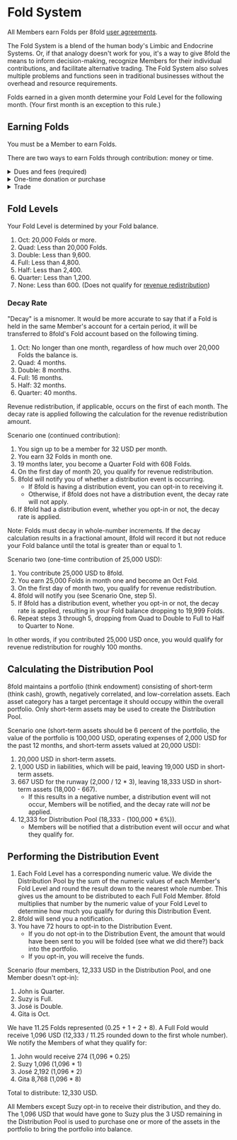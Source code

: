 # Fold System

All Members earn Folds per 8fold [user agreements](/legal/user-agreements).

The Fold System is a blend of the human body's Limbic and Endocrine Systems. Or, if that analogy doesn't work for you, it's a way to give 8fold the means to inform decision-making, recognize Members for their individual contributions, and facilitate alternative trading. The Fold System also solves multiple problems and functions seen in traditional businesses without the overhead and resource requirements.

Folds earned in a given month determine your Fold Level for the following month. (Your first month is an exception to this rule.)

## Earning Folds

You must be a Member to earn Folds.

There are two ways to earn Folds through contribution: money or time.

<details>
<summary>Dues and fees (required)</summary>

[Sign up for a "Membership" tier](https://opencollective.com/8fold/contribute). Every dollar spent earns you one Fold.

Note: Money given directly to a Practitioner, another member, or for non-8fold Services does not earn you Folds.

Scenario:

1. You sign up for the Friend tier.
2. You are charged 16 [.United States Dollars](USD) (Plus any fees, taxes, and tips to the processing platform).
3. You earn 16 Folds.

</details>

<details>
<summary>One-time donation or purchase</summary>

A one-time monetary contribution to 8fold is made, one Fold earned per dollar spent.

Scenario one (donation):

1. As a Member, you make a one-time donation of 50 USD.
2. You are charged 50 USD.
3. You earn 50 Folds.

Scenario two (purchase):

1. You spend 100 USD with a Practitioner who uses 8fold infrastructure to facilitate the transaction.
2. 8fold receives 100 USD from you, less any processing fees, to be used in accordance with 8fold [bookkeeping and investment procedures](/operations/financial/).
2. The *Practitioner* earns 100 Folds and may invoice 8fold up to 90 USD for your purchase.

</details>

<details>
<summary>Trade</summary>

You provide a product or service to another Member. Instead of monetary payment, you both agree to trade Folds.

Example:

1. Member A needs design work done.
2. Member A offers Member B 100 Folds instead of monetary payment, and Member B agrees.
3. Member A transfers 100 Folds to Member B and receives the completed work.
4. Member B's Fold balance increases by 100 Folds.
5. No cash or cash equivalents have exchanged hands.

</details>

## Fold Levels

Your Fold Level is determined by your Fold balance.

1. Oct: 20,000 Folds or more.
2. Quad: Less than 20,000 Folds.
3. Double: Less than 9,600.
4. Full: Less than 4,800.
5. Half: Less than 2,400.
6. Quarter: Less than 1,200.
7. None: Less than 600. (Does not qualify for [revenue redistribution](/legal/#revenue-redistribution-policy))

### Decay Rate

"Decay" is a misnomer. It would be more accurate to say that if a Fold is held in the same Member's account for a certain period, it will be transferred to 8fold's Fold account based on the following timing.

1. Oct: No longer than one month, regardless of how much over 20,000 Folds the balance is.
2. Quad: 4 months.
3. Double: 8 months.
4. Full: 16 months.
5. Half: 32 months.
6. Quarter: 40 months.

Revenue redistribution, if applicable, occurs on the first of each month. The decay rate is applied following the calculation for the revenue redistribution amount.

Scenario one (continued contribution):

1. You sign up to be a member for 32 USD per month.
2. You earn 32 Folds in month one.
3. 19 months later, you become a Quarter Fold with 608 Folds.
4. On the first day of month 20, you qualify for revenue redistribution.
5. 8fold will notify you of whether a distribution event is occurring.
	- If 8fold is having a distribution event, you can opt-in to receiving it.
	- Otherwise, if 8fold does not have a distribution event, the decay rate will not apply.
6. If 8fold had a distribution event, whether you opt-in or not, the decay rate is applied.

Note: Folds must decay in whole-number increments. If the decay calculation results in a fractional amount, 8fold will record it but not reduce your Fold balance until the total is greater than or equal to 1.

Scenario two (one-time contribution of 25,000 USD):

1. You contribute 25,000 USD to 8fold.
2. You earn 25,000 Folds in month one and become an Oct Fold.
3. On the first day of month two, you qualify for revenue redistribution.
4. 8fold will notify you (see Scenario One, step 5).
5. If 8fold has a distribution event, whether you opt-in or not, the decay rate is applied, resulting in your Fold balance dropping to 19,999 Folds.
6. Repeat steps 3 through 5, dropping from Quad to Double to Full to Half to Quarter to None.

In other words, if you contributed 25,000 USD once, you would qualify for revenue redistribution for roughly 100 months.

## Calculating the Distribution Pool

8fold maintains a portfolio (think endowment) consisting of short-term (think cash), growth, negatively correlated, and low-correlation assets. Each asset category has a target percentage it should occupy within the overall portfolio. Only short-term assets may be used to create the Distribution Pool.

Scenario one (short-term assets should be 6 percent of the portfolio, the value of the portfolio is 100,000 USD, operating expenses of 2,000 USD for the past 12 months, and short-term assets valued at 20,000 USD):

1. 20,000 USD in short-term assets.
2. 1,000 USD in liabilities, which will be paid, leaving 19,000 USD in short-term assets.
3. 667 USD for the runway (2,000 / 12 * 3), leaving 18,333 USD in short-term assets (18,000 - 667).
	- If this results in a negative number, a distribution event will not occur, Members will be notified, and the decay rate will *not* be applied.
4. 12,333 for Distribution Pool (18,333 - (100,000 * 6%)).
	- Members will be notified that a distribution event will occur and what they qualify for.

## Performing the Distribution Event

1. Each Fold Level has a corresponding numeric value. We divide the Distribution Pool by the sum of the numeric values of each Member's Fold Level and round the result down to the nearest whole number. This gives us the amount to be distributed to each Full Fold Member. 8fold multiplies that number by the numeric value of your Fold Level to determine how much you qualify for during this Distribution Event.
2. 8fold will send you a notification.
3. You have 72 hours to opt-in to the Distribution Event.
	- If you do not opt-in to the Distribution Event, the amount that would have been sent to you will be folded (see what we did there?) back into the portfolio.
	- If you opt-in, you will receive the funds.

Scenario (four members, 12,333 USD in the Distribution Pool, and one Member doesn't opt-in):

1. John is Quarter.
2. Suzy is Full.
3. José is Double.
4. Gita is Oct.

We have 11.25 Folds represented (0.25 + 1 + 2 + 8). A Full Fold would receive 1,096 USD (12,333 / 11.25 rounded down to the first whole number). We notify the Members of what they qualify for:

1. John would receive 274 (1,096 * 0.25)
2. Suzy 1,096 (1,096 * 1)
3. José 2,192 (1,096 * 2)
4. Gita 8,768 (1,096 * 8)

Total to distribute: 12,330 USD.

All Members except Suzy opt-in to receive their distribution, and they do. The 1,096 USD that would have gone to Suzy plus the 3 USD remaining in the Distribution Pool is used to purchase one or more of the assets in the portfolio to bring the portfolio into balance.